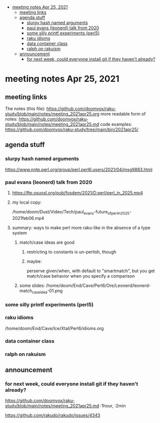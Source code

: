 - [meeting notes Apr 25, 2021](#org537c015)
  - [meeting links](#org04c33dc)
  - [agenda stuff](#org6eebd80)
    - [slurpy hash named arguments](#org2457e25)
    - [paul evans (leonerd) talk from 2020](#org9997963)
    - [some silly printf experiments (perl5)](#orgc4852d4)
    - [raku idioms](#org1793399)
    - [data container class](#org0fbbab6)
    - [ralph on rakuism](#orgeb2f1ec)
  - [announcement](#org01af8ce)
    - [for next week, could everyone install git if they haven't already?](#orgaaf06ba)


<a id="org537c015"></a>

# meeting notes Apr 25, 2021


<a id="org04c33dc"></a>

## meeting links

The notes (this file): <https://github.com/doomvox/raku-study/blob/main/notes/meeting_2021apr25.org> more readable form of notes: <https://github.com/doomvox/raku-study/blob/main/notes/meeting_2021apr25.md> code examples: <https://github.com/doomvox/raku-study/tree/main/bin/2021apr25/>


<a id="org6eebd80"></a>

## agenda stuff


<a id="org2457e25"></a>

### slurpy hash named arguments

<https://www.nntp.perl.org/group/perl.perl6.users/2021/04/msg9883.html>


<a id="org9997963"></a>

### paul evans (leonerd) talk from 2020

1.  <https://ftp.osuosl.org/pub/fosdem/2021/D.perl/perl_in_2025.mp4>

2.  my local copy:

    /home/doom/Dust/Video/Tech/paul<sub>evans</sub>-future<sub>of</sub><sub>perl</sub><sub>in</sub><sub>2025</sub>-2021feb06.mp4

3.  summary: ways to make perl more raku-like in the absence of a type system

    1.  match/case ideas are good
    
        1.  restricting to constants is un-perlish, though
        
        2.  maybe:
        
            perserve given/when, with default to "smartmatch", but you get match/case behavior when you specify a comparison
    
    2.  some slides: /home/doom/End/Cave/Perl6/Ore/Leonerd/leonerd-match<sub>case</sub><sub>idea</sub>-01.png


<a id="orgc4852d4"></a>

### some silly printf experiments (perl5)


<a id="org1793399"></a>

### raku idioms

/home/doom/End/Cave/Ice/Xtal/Perl6/idioms.org


<a id="org0fbbab6"></a>

### data container class


<a id="orgeb2f1ec"></a>

### ralph on rakuism


<a id="org01af8ce"></a>

## announcement


<a id="orgaaf06ba"></a>

### for next week, could everyone install git if they haven't already?

<https://github.com/doomvox/raku-study/blob/main/notes/meeting_2021apr25.md> :1hour, :2min

<https://github.com/rakudo/rakudo/issues/4343>
